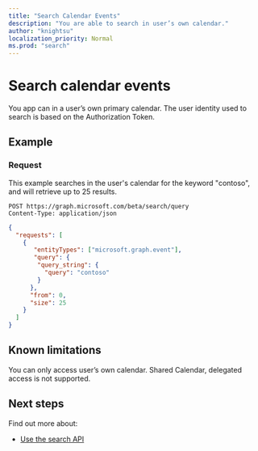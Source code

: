 ```yaml
---
title: "Search Calendar Events"
description: "You are able to search in user’s own calendar."
author: "knightsu"
localization_priority: Normal
ms.prod: "search"
---
```


# Search calendar events

You app can in a user’s own primary calendar. The user identity used to search is based on the Authorization Token.

## Example

### Request

This example searches in the user's calendar for the keyword "contoso", and will retrieve up to 25 results.

```HTTP
POST https://graph.microsoft.com/beta/search/query
Content-Type: application/json
```

```json
{
  "requests": [
    {
       "entityTypes": ["microsoft.graph.event"],
       "query": {
        "query_string": {
          "query": "contoso"
        }
      },
      "from": 0,
      "size": 25
    }
  ]
}
```

## Known limitations

You can only access user’s own calendar. Shared Calendar, delegated access is not supported.

## Next steps

Find out more about:

- [Use the search API](/graph/api/resources/search-api-overview?view=graph-rest-beta)